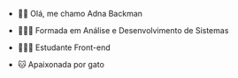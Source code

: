 - 👩🏻 Olá, me chamo Adna Backman
  
- 👩🏻‍🎓 Formada em Análise e Desenvolvimento de Sistemas
- 👩🏻‍💻 Estudante Front-end
- 🐱 Apaixonada por gato


